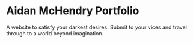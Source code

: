# Aidan McHendry Portfolio

A website to satisfy your darkest desires. Submit to your vices and travel through to a world beyond imagination.